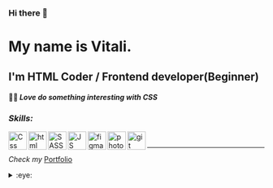 ### Hi there 👋


# My name is Vitali. 
## I'm HTML Coder / Frontend developer(Beginner) 

#### :man_facepalming: _Love do something interesting with CSS_


### _Skills:_


<img align="left" alt="Css" width="36px" src="https://user-images.githubusercontent.com/64148185/203285754-2273a8db-536a-4641-a515-bfc002421f6f.png">
<img align="left" alt="html" width="36px" src="https://user-images.githubusercontent.com/64148185/203286142-11f70c17-3fcc-45f3-b983-9523c52bf659.png">
<img align="left" alt="SASS" width="36px" src="https://user-images.githubusercontent.com/64148185/203286285-7c45475c-dc3a-4273-a065-7c053a380c75.png">
<img align="left" alt="JS" width="36px" src="https://user-images.githubusercontent.com/64148185/203286442-49c82f11-2bf3-461d-b9bb-ebb523271ac1.png">
<img align="left" alt="figma" width="36px" src="https://user-images.githubusercontent.com/64148185/203286801-8868fa1e-9964-429b-97f6-ba50a967b974.png">
<img align="left" alt="photoshop" width="36px" src="https://user-images.githubusercontent.com/64148185/203287971-dc0b37a6-b5d7-4672-9243-17dfbfc09da3.png">
<img align="left" alt="git" width="36px" src="https://user-images.githubusercontent.com/64148185/203288446-e8fa2f9d-fcad-4bee-a30b-f15788419028.png">


<br>
<hr>

_Check my_ [Portfolio](https://ruper23.github.io/react_portfolio/build/)

<details>
<summary>:eye:</summary>

![](https://komarev.com/ghpvc/?username=Ruper23&color=dc143c)

</details>

<!--
**Ruper23/Ruper23** is a ✨ _special_ ✨ repository because its `README.md` (this file) appears on your GitHub profile.

Here are some ideas to get you started:

- 🔭 I’m currently working on ...
- 🌱 I’m currently learning ...
- 👯 I’m looking to collaborate on ...
- 🤔 I’m looking for help with ...
- 💬 Ask me about ...
- 📫 How to reach me: ...
- 😄 Pronouns: ...
- ⚡ Fun fact: ...
-->
